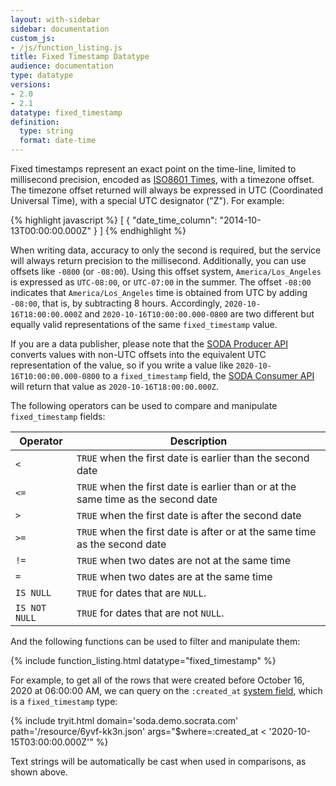```yaml
---
layout: with-sidebar
sidebar: documentation
custom_js:
- /js/function_listing.js 
title: Fixed Timestamp Datatype
audience: documentation
type: datatype
versions:
- 2.0
- 2.1
datatype: fixed_timestamp
definition:
  type: string
  format: date-time
---
```


Fixed timestamps represent an exact point on the time-line, limited to millisecond precision, encoded as [ISO8601 Times](https://en.wikipedia.org/wiki/ISO_8601#Times), with a timezone offset. The timezone offset returned will always be expressed in UTC (Coordinated Universal Time), with a special UTC designator ("Z"). For example:

{% highlight javascript %}
[ {
  "date_time_column": "2014-10-13T00:00:00.000Z"
} ]
{% endhighlight %}

When writing data, accuracy to only the second is required, but the service will always return precision to the millisecond. Additionally, you can use offsets like `-0800` (or `-08:00`). Using this offset system, `America/Los_Angeles` is expressed as `UTC-08:00`, or `UTC-07:00` in the summer. The offset `-08:00` indicates that `America/Los_Angeles` time is obtained from UTC by adding `-08:00`, that is, by subtracting 8 hours. Accordingly, `2020-10-16T18:00:00.000Z` and `2020-10-16T10:00:00.000-0800` are two different but equally valid representations of the same `fixed_timestamp` value. 

If you are a data publisher, please note that the [SODA Producer API](/publishers/soda-producer/soda-producer-basics.html) converts values with non-UTC offsets into the equivalent UTC representation of the value, so if you write a value like `2020-10-16T10:00:00.000-0800` to a `fixed_timestamp` field, the [SODA Consumer API](/consumers/getting-started.html) will return that value as `2020-10-16T18:00:00.000Z`.

The following operators can be used to compare and manipulate `fixed_timestamp` fields:

| Operator     | Description                                                                       |
| ---           | ---                                                                               |
| `<`           | `TRUE` when the first date is earlier than the second date                        |
| `<=`          | `TRUE` when the first date is earlier than or at the same time as the second date |
| `>`           | `TRUE` when the first date is after the second date                               |
| `>=`          | `TRUE` when the first date is after or at the same time as the second date        |
| `!=`          | `TRUE` when two dates are not at the same time                                    |
| `=`           | `TRUE` when two dates are at the same time                                        |
| `IS NULL`     | `TRUE` for dates that are `NULL`.                                                 |
| `IS NOT NULL` | `TRUE` for dates that are not `NULL`.                                             |

And the following functions can be used to filter and manipulate them:

{% include function_listing.html datatype="fixed_timestamp" %}

For example, to get all of the rows that were created before October 16, 2020 at 06:00:00 AM, we can query on the `:created_at` [system field](/docs/system-fields.html), which is a `fixed_timestamp` type:

{% include tryit.html domain='soda.demo.socrata.com' path='/resource/6yvf-kk3n.json' args="$where=:created_at < '2020-10-15T03:00:00.000Z'" %}

Text strings will be automatically be cast when used in comparisons, as shown above.

